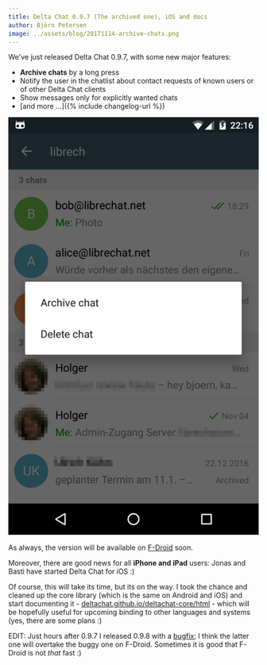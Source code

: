 ```yaml
---
title: Delta Chat 0.9.7 (The archived one), iOS and docs
author: Björn Petersen
image: ../assets/blog/20171114-archive-chats.png
---
```


We've just released Delta Chat 0.9.7, with some new major features:

* **Archive chats** by a long press
* Notify the user in the chatlist about contact requests of known users or of other Delta Chat clients
* Show messages only for explicitly wanted chats
* [and more ...]({% include changelog-url %})

![Archive functionality screenshot](../assets/blog/20171114-archive-chats.png)

As always, the version will be available on [F-Droid](https://f-droid.org/packages/com.b44t.messenger/) soon.

Moreover, there are good news for all **iPhone and iPad** users: Jonas and Basti have started Delta Chat for iOS :)

Of course, this will take its time, but its on the way.  I took the chance and cleaned up the core library (which is the same on Android and iOS)
and start documenting it - [deltachat.github.io/deltachat-core/html](https://deltachat.github.io/deltachat-core/html/) - 
which will be hopefully useful for upcoming binding to other languages and systems (yes, there are some plans :)

EDIT: Just hours after 0.9.7 I released 0.9.8 with a [bugfix](changelog); I think the latter one will overtake the buggy one on F-Droid. Sometimes it is good that F-Droid is not _that_ fast :)
